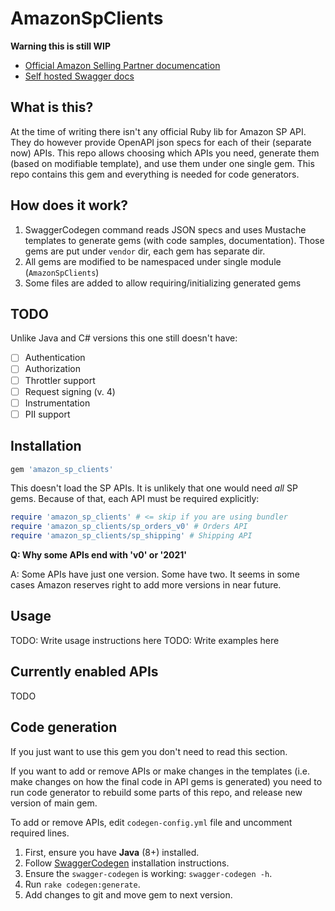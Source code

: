 # AmazonSpClients

**Warning this is still WIP**

* [Official Amazon Selling Partner documencation](https://github.com/amzn/selling-partner-api-docs)
* [Self hosted Swagger docs](https://dropstream.github.io/amazon-sp-swagger-api-docs)

## What is this?

At the time of writing there isn't any official Ruby lib for Amazon SP API.
They do however provide OpenAPI json specs for each of their (separate now) APIs.
This repo allows choosing which APIs you need, generate them (based on modifiable
template), and use them under one single gem. This repo contains this gem and
everything is needed for code generators.

## How does it work?

1. SwaggerCodegen command reads JSON specs and uses Mustache templates to generate
   gems (with code samples, documentation). Those gems are put under `vendor` dir,
   each gem has separate dir.
2. All gems are modified to be namespaced under single module (`AmazonSpClients`)
3. Some files are added to allow requiring/initializing generated gems

## TODO

Unlike Java and C# versions this one still doesn't have:

- [ ] Authentication
- [ ] Authorization
- [ ] Throttler support
- [ ] Request signing (v. 4)
- [ ] Instrumentation
- [ ] PII support

## Installation

```ruby
gem 'amazon_sp_clients'
```

This doesn't load the SP APIs. It is unlikely that one would need *all* SP gems.
Because of that, each API must be required explicitly:

```ruby
require 'amazon_sp_clients' # <= skip if you are using bundler
require 'amazon_sp_clients/sp_orders_v0' # Orders API
require 'amazon_sp_clients/sp_shipping' # Shipping API
```

**Q: Why some APIs end with 'v0' or '2021'**

A: Some APIs have just one version. Some have two. It seems in some cases Amazon reserves right to add more versions in near future.

## Usage

TODO: Write usage instructions here
TODO: Write examples here

## Currently enabled APIs

TODO

## Code generation

If you just want to use this gem you don't need to read this section.

If you want to add or remove APIs or make changes in the templates (i.e. make
changes on how the final code in API gems is generated) you need to run code
generator to rebuild some parts of this repo, and release new version of main gem.

To add or remove APIs, edit `codegen-config.yml` file and uncomment required lines.

1. First, ensure you have **Java** (8+) installed.
2. Follow [SwaggerCodegen](https://github.com/swagger-api/swagger-codegen) installation instructions.
3. Ensure the `swagger-codegen` is working: `swagger-codegen -h`.
4. Run `rake codegen:generate`.
5. Add changes to git and move gem to next version.
